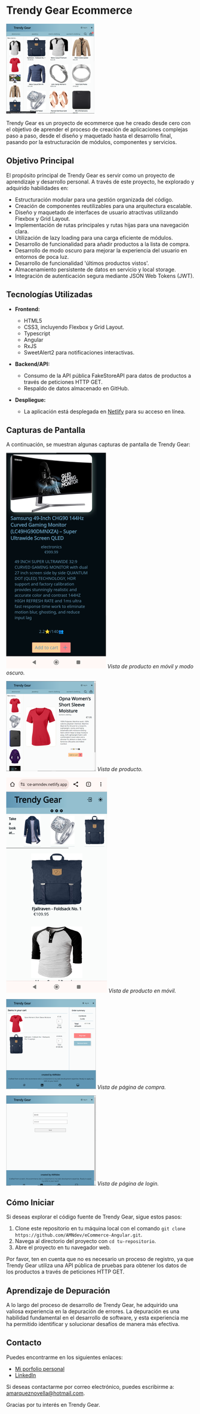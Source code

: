 # Trendy Gear Ecommerce

![Trendy Gear](https://github.com/AMNdev/eCommerce-Angular/blob/master/src/assets/screenshots/captura6.png)

Trendy Gear es un proyecto de ecommerce que he creado desde cero con el objetivo de aprender el proceso de creación de aplicaciones complejas paso a paso, desde el diseño y maquetado hasta el desarrollo final, pasando por la estructuración de módulos, componentes y servicios.

## Objetivo Principal

El propósito principal de Trendy Gear es servir como un proyecto de aprendizaje y desarrollo personal. A través de este proyecto, he explorado y adquirido habilidades en:

- Estructuración modular para una gestión organizada del código.
- Creación de componentes reutilizables para una arquitectura escalable.
- Diseño y maquetado de interfaces de usuario atractivas utilizando Flexbox y Grid Layout.
- Implementación de rutas principales y rutas hijas para una navegación clara.
- Utilización de lazy loading para una carga eficiente de módulos.
- Desarrollo de funcionalidad para añadir productos a la lista de compra.
- Desarrollo de modo oscuro para mejorar la experiencia del usuario en entornos de poca luz.
- Desarrollo de funcionalidad 'últimos productos vistos'.
- Almacenamiento persistente de datos en servicio y local storage.
- Integración de autenticación segura mediante JSON Web Tokens (JWT).


## Tecnologías Utilizadas

- **Frontend:**
  - HTML5
  - CSS3, incluyendo Flexbox y Grid Layout.
  - Typescript
  - Angular
  - RxJS
  - SweetAlert2 para notificaciones interactivas.

- **Backend/API:**
  - Consumo de la API pública FakeStoreAPI para datos de productos a través de peticiones HTTP GET.
  - Respaldo de datos almacenado en GitHub.

- **Despliegue:**
  - La aplicación está desplegada en [Netlify](https://ecommerce-amndev.netlify.app/) para su acceso en línea.


## Capturas de Pantalla

A continuación, se muestran algunas capturas de pantalla de Trendy Gear:

![Captura de Pantalla](https://github.com/AMNdev/eCommerce-Angular/blob/master/src/assets/screenshots/captura1.png)
*Vista de producto en móvil y modo oscuro.*

![Captura de Pantalla](https://github.com/AMNdev/eCommerce-Angular/blob/master/src/assets/screenshots/captura2.png)
*Vista de producto.*

![Captura de Pantalla](https://github.com/AMNdev/eCommerce-Angular/blob/master/src/assets/screenshots/captura3.png)
*Vista de producto en móvil.*

![Captura de Pantalla](https://github.com/AMNdev/eCommerce-Angular/blob/master/src/assets/screenshots/captura4.png)
*Vista de página de compra.*

![Captura de Pantalla](https://github.com/AMNdev/eCommerce-Angular/blob/master/src/assets/screenshots/captura5.png)
*Vista de página de login.*


## Cómo Iniciar

Si deseas explorar el código fuente de Trendy Gear, sigue estos pasos:

1. Clone este repositorio en tu máquina local con el comando `git clone https://github.com/AMNdev/eCommerce-Angular.git`.
2. Navega al directorio del proyecto con `cd tu-repositorio`.
3. Abre el proyecto en tu navegador web.

Por favor, ten en cuenta que no es necesario un proceso de registro, ya que Trendy Gear utiliza una API pública de pruebas para obtener los datos de los productos a través de peticiones HTTP GET.


## Aprendizaje de Depuración

A lo largo del proceso de desarrollo de Trendy Gear, he adquirido una valiosa experiencia en la depuración de errores. La depuración es una habilidad fundamental en el desarrollo de software, y esta experiencia me ha permitido identificar y solucionar desafíos de manera más efectiva.

## Contacto

Puedes encontrarme en los siguientes enlaces:

- [Mi porfolio personal](https://amndev.github.io/Profile/)
- [LinkedIn](https://www.linkedin.com/in/antoniomarqueznovella/)

Si deseas contactarme por correo electrónico, puedes escribirme a: amarqueznovella@hotmail.com.

Gracias por tu interés en Trendy Gear.
